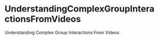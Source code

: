 # UnderstandingComplexGroupInteractionsFromVideos
Understanding Complex Group Interactions From Videos
